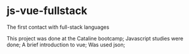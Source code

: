 # js-vue-fullstack
The first contact with full-stack languages


This project was done at the Cataline bootcamp;
Javascript studies were done;
A brief introduction to vue;
Was used json;
